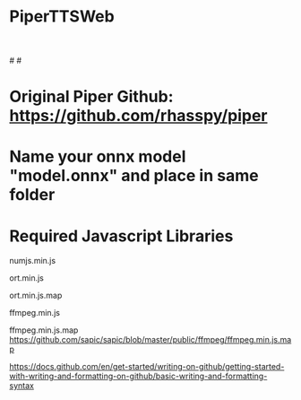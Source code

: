 # PiperTTSWeb
<br />
<br />
#
#

# Original Piper Github:  https://github.com/rhasspy/piper

#
#

# Name your onnx model "model.onnx" and place in same folder

#
#

# Required Javascript Libraries


numjs.min.js

ort.min.js

ort.min.js.map  

ffmpeg.min.js

ffmpeg.min.js.map  &nbsp; &nbsp;   https://github.com/sapic/sapic/blob/master/public/ffmpeg/ffmpeg.min.js.map  










https://docs.github.com/en/get-started/writing-on-github/getting-started-with-writing-and-formatting-on-github/basic-writing-and-formatting-syntax
